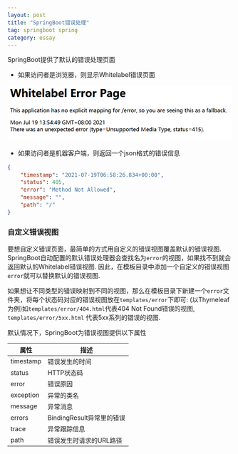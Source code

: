 ```yaml
---
layout: post
title: "SpringBoot错误处理"
tag: springboot spring
category: essay
---
```


SpringBoot提供了默认的错误处理页面

- 如果访问者是浏览器，则显示Whitelabel错误页面

![Whitelabel Error Page](/assets/springboot_1.png)

- 如果访问者是机器客户端，则返回一个json格式的错误信息

```json
{
    "timestamp": "2021-07-19T06:58:26.834+00:00",
    "status": 405,
    "error": "Method Not Allowed",
    "message": "",
    "path": "/"
}
```

### 自定义错误视图

要想自定义错误页面，最简单的方式用自定义的错误视图覆盖默认的错误视图. SpringBoot自动配置的默认错误处理器会查找名为`error`的视图，如果找不到就会返回默认的Whitelabel错误视图. 因此，在模板目录中添加一个自定义的错误视图`error`就可以替换默认的错误视图. 

如果想让不同类型的错误映射到不同的视图，那么在模板目录下新建一个`error`文件夹，将每个状态码对应的错误视图放在`templates/error`下即可: (以Thymeleaf为例)如`templates/error/404.html`代表404 Not Found错误的视图, `templates/error/5xx.html` 代表5xx系列的错误的视图. 

默认情况下，SpringBoot为错误视图提供以下属性

| 属性      | 描述           |
| --------- | -------------- |
| timestamp | 错误发生的时间 |
|status|HTTP状态码|
|error|错误原因|
|exception|异常的类名|
|message|异常消息|
|errors|BindingResult异常里的错误|
|trace|异常跟踪信息|
|path|错误发生时请求的URL路径|

